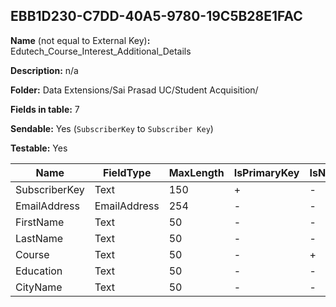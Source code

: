 ## EBB1D230-C7DD-40A5-9780-19C5B28E1FAC

**Name** (not equal to External Key)**:** Edutech_Course_Interest_Additional_Details

**Description:** n/a

**Folder:** Data Extensions/Sai Prasad UC/Student Acquisition/

**Fields in table:** 7

**Sendable:** Yes (`SubscriberKey` to `Subscriber Key`)

**Testable:** Yes

| Name | FieldType | MaxLength | IsPrimaryKey | IsNullable | DefaultValue |
| --- | --- | --- | --- | --- | --- |
| SubscriberKey | Text | 150 | + | - |  |
| EmailAddress | EmailAddress | 254 | - | - |  |
| FirstName | Text | 50 | - | - |  |
| LastName | Text | 50 | - | - |  |
| Course | Text | 50 | - | + |  |
| Education | Text | 50 | - | - |  |
| CityName | Text | 50 | - | - |  |
